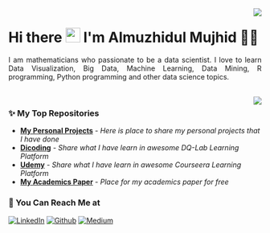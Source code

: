 <img align='right' src = "https://github-readme-stats.vercel.app/api?username=Almuzhidul&show_icons=true&show_icons=true&title_color=fff&icon_color=0BB7F3&text_color=9f9f9f&bg_color=151515&line_height=25">

# Hi there <img src="https://github.com/TheDudeThatCode/TheDudeThatCode/blob/master/Assets/Hi.gif" width="29px"> I'm Almuzhidul Mujhid 🧑🏻

<p align="justify">
  I am mathematicians who passionate to be a data scientist. I love to learn Data Visualization, Big Data, Machine Learning, Data Mining, R programming, Python programming and other data science topics.
</p>

<br> 

<img align='right' src = "https://github-readme-stats-sigma-five.vercel.app/api/top-langs/?username=eliyanto29&show_icons=true&show_icons=true&title_color=fff&icon_color=0BB7F3&text_color=9f9f9f&bg_color=151515">

### ✨ My Top Repositories


- [**My Personal Projects**](https://github.com/Almuzhidul/Machine-Learning-from-Scratch) - *Here is place to share my personal projects that I have done*
- [**Dicoding**](https://github.com/Almuzhidul/Dicoding-Indonesia) - *Share what I have learn in awesome DQ-Lab Learning Platform*
- [**Udemy**](https://github.com/Almuzhidul/Udemy-Bootcamp) - *Share what I have learn in awesome Courseera Learning Platform*
- [**My Academics Paper**](https://scholar.google.com/citations?user=X2ZK94sAAAAJ&hl=id&oi=ao) - *Place for my academics paper for free*

### 📱 You Can Reach Me at


<p>
  <a href="https://www.linkedin.com/in/almuzhidul-mujhid-b4a609197/" target="_blank"><img alt="LinkedIn" src="https://img.shields.io/badge/linkedin-%230077B5.svg?&style=for-the-badge&logo=linkedin&logoColor=white" /></a>
  <a href="https://github.com/Almuzhidul" target="_blank"><img alt="Github" src="https://img.shields.io/badge/GitHub-%2312100E.svg?&style=for-the-badge&logo=Github&logoColor=white" /></a>
    <a href="https://medium.com/@idhulalmujhid" target="_blank"><img alt="Medium" src="https://img.shields.io/badge/medium-%2312100E.svg?&style=for-the-badge&logo=medium&logoColor=white" /></a>
</p>
